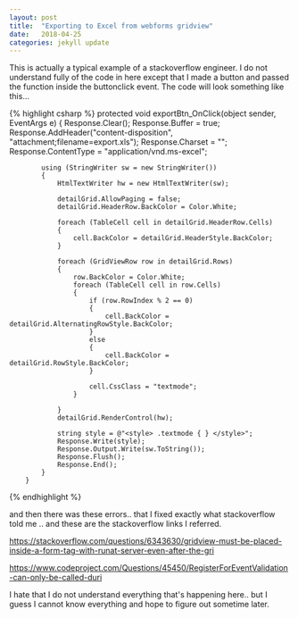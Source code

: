 ```yaml
---
layout: post
title:  "Exporting to Excel from webforms gridview"
date:   2018-04-25
categories: jekyll update
---
```


This is actually a typical example of a stackoverflow engineer.
I do not understand fully of the code in here except that I made a button
and passed the function inside the buttonclick event.
The code will look something like this...

{% highlight csharp %}
  protected void exportBtn_OnClick(object sender, EventArgs e)
        {
            Response.Clear();
            Response.Buffer = true;
            Response.AddHeader("content-disposition", "attachment;filename=export.xls");
            Response.Charset = "";
            Response.ContentType = "application/vnd.ms-excel";

            using (StringWriter sw = new StringWriter())
            {
                HtmlTextWriter hw = new HtmlTextWriter(sw);

                detailGrid.AllowPaging = false;
                detailGrid.HeaderRow.BackColor = Color.White;

                foreach (TableCell cell in detailGrid.HeaderRow.Cells)
                {
                    cell.BackColor = detailGrid.HeaderStyle.BackColor;
                }

                foreach (GridViewRow row in detailGrid.Rows)
                {
                    row.BackColor = Color.White;
                    foreach (TableCell cell in row.Cells)
                    {
                        if (row.RowIndex % 2 == 0)
                        {
                            cell.BackColor = detailGrid.AlternatingRowStyle.BackColor;
                        }
                        else
                        {
                            cell.BackColor = detailGrid.RowStyle.BackColor;
                        }

                        cell.CssClass = "textmode";
                    }

                }
                detailGrid.RenderControl(hw);

                string style = @"<style> .textmode { } </style>";
                Response.Write(style);
                Response.Output.Write(sw.ToString());
                Response.Flush();
                Response.End();
            }
        }
{% endhighlight %}

and then there was these errors.. that I fixed exactly what stackoverflow told me ..
and these are the stackoverflow links I referred.

https://stackoverflow.com/questions/6343630/gridview-must-be-placed-inside-a-form-tag-with-runat-server-even-after-the-gri

https://www.codeproject.com/Questions/45450/RegisterForEventValidation-can-only-be-called-duri

I hate that I do not understand everything that's happening here.. 
but I guess I cannot know everything and hope to figure out sometime later.
